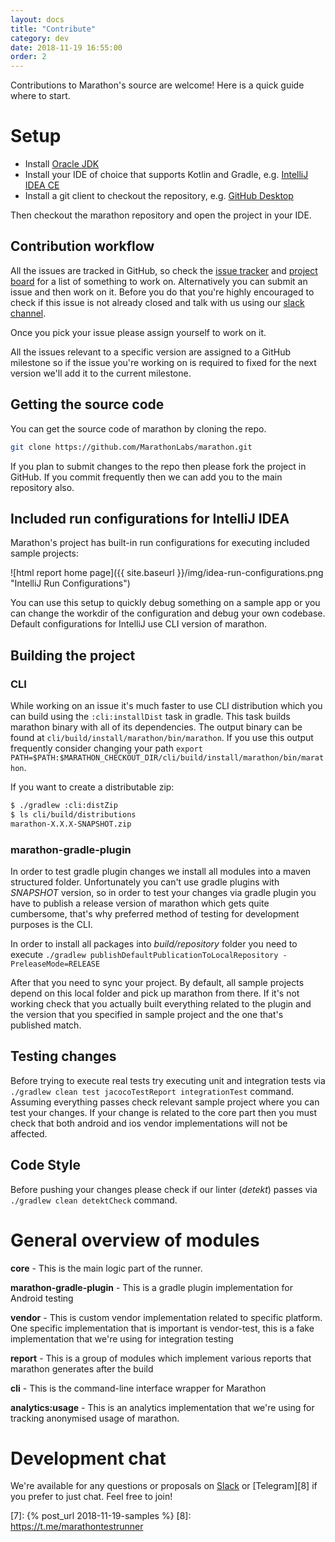 ```yaml
---
layout: docs
title: "Contribute"
category: dev
date: 2018-11-19 16:55:00
order: 2
---
```


Contributions to Marathon's source are welcome! Here is a quick guide where to start.

# Setup

* Install [Oracle JDK][1]
* Install your IDE of choice that supports Kotlin and Gradle, e.g. [IntelliJ IDEA CE][2]
* Install a git client to checkout the repository, e.g. [GitHub Desktop][3]

Then checkout the marathon repository and open the project in your IDE.

## Contribution workflow

All the issues are tracked in GitHub, so check the [issue tracker][4] and [project board][5] for a list of something to work on.
Alternatively you can submit an issue and then work on it. Before you do that you're highly encouraged to check if this issue is not already
closed and talk with us using our [slack channel][6].

Once you pick your issue please assign yourself to work on it.

All the issues relevant to a specific version are assigned to a GitHub milestone so if the issue you're working on is required to fixed for
the next version we'll add it to the current milestone.

## Getting the source code

You can get the source code of marathon by cloning the repo.

```bash
git clone https://github.com/MarathonLabs/marathon.git
```

If you plan to submit changes to the repo then please fork the project in GitHub. If you commit frequently then we can add you to the main
repository also.

## Included run configurations for IntelliJ IDEA

Marathon's project has built-in run configurations for executing included sample projects:

![html report home page]({{ site.baseurl }}/img/idea-run-configurations.png "IntelliJ Run Configurations")

You can use this setup to quickly debug something on a sample app or you can change the workdir of the configuration and debug your own
codebase. Default configurations for IntelliJ use CLI version of marathon.

## Building the project

### CLI

While working on an issue it's much faster to use CLI distribution which you can build using the ```:cli:installDist``` task in gradle. This
task builds marathon binary with all of its dependencies. The output binary can be found at ```cli/build/install/marathon/bin/marathon```.
If you use this output frequently consider changing your
path ```export PATH=$PATH:$MARATHON_CHECKOUT_DIR/cli/build/install/marathon/bin/marathon```.

If you want to create a distributable zip:

```bash
$ ./gradlew :cli:distZip
$ ls cli/build/distributions
marathon-X.X.X-SNAPSHOT.zip
```

### marathon-gradle-plugin

In order to test gradle plugin changes we install all modules into a maven structured folder. Unfortunately you can't use gradle plugins
with *SNAPSHOT* version, so in order to test your changes via gradle plugin you have to publish a release version of marathon which gets
quite cumbersome, that's why preferred method of testing for development purposes is the CLI.

In order to install all packages into *build/repository* folder you need to
execute ```./gradlew publishDefaultPublicationToLocalRepository -PreleaseMode=RELEASE```

After that you need to sync your project. By default, all sample projects depend on this local folder and pick up marathon from there. If
it's not working check that you actually built everything related to the plugin and the version that you specified in sample project and the
one that's published match.

## Testing changes

Before trying to execute real tests try executing unit and integration tests via ```./gradlew clean test jacocoTestReport integrationTest```
command. Assuming everything passes check relevant sample project where you can test your changes. If your change is related to the core
part then you must check that both android and ios vendor implementations will not be affected.

## Code Style

Before pushing your changes please check if our linter (*detekt*) passes via ```./gradlew clean detektCheck``` command.

# General overview of modules

**core** - This is the main logic part of the runner.

**marathon-gradle-plugin** - This is a gradle plugin implementation for Android testing

**vendor** - This is custom vendor implementation related to specific platform. One specific implementation that is important is
vendor-test, this is a fake implementation that we're using for integration testing

**report** - This is a group of modules which implement various reports that marathon generates after the build

**cli** - This is the command-line interface wrapper for Marathon

**analytics:usage** - This is an analytics implementation that we're using for tracking anonymised usage of marathon.

# Development chat

We're available for any questions or proposals on [Slack][6] or [Telegram][8] if you prefer to just chat. Feel free to join!

[1]: https://www.oracle.com/technetwork/java/javase/downloads/jdk8-downloads-2133151.html

[2]: https://www.jetbrains.com/idea/download/

[3]: https://desktop.github.com/

[4]: https://github.com/MarathonLabs/marathon/issues

[5]: https://github.com/MarathonLabs/marathon/projects/1

[6]: https://bit.ly/2LLghaW
[7]: {% post_url 2018-11-19-samples %}
[8]: https://t.me/marathontestrunner
